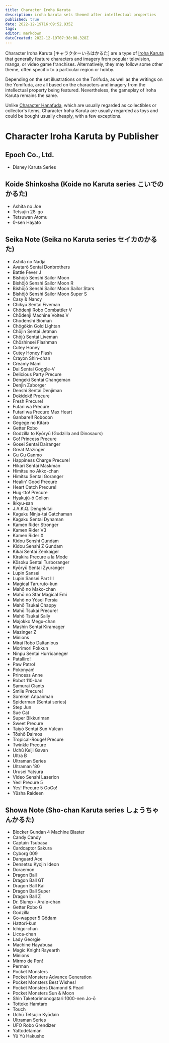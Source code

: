 ```yaml
---
title: Character Iroha Karuta
description: iroha karuta sets themed after intellectual properties
published: true
date: 2022-12-19T16:09:52.935Z
tags: 
editor: markdown
dateCreated: 2022-12-19T07:38:08.328Z
---
```


Character Iroha Karuta [キャラクターいろはかるた] are a type of [Iroha Karuta](/en/iroha) that generally feature characters and imagery from popular television, manga, or video game franchises. Alternatively, they may follow some other theme, often specific to a particular region or hobby.

Depending on the set illustrations on the Torifuda, as well as the writings on the Yomifuda, are all based on the characters and imagery from the intellectual property being featured. Nevertheless, the gameplay of Iroha Karuta remains the same.

Unlike [Character Hanafuda](/en/hanafuda/character), which are usually regarded as collectibles or collector's items, Character Iroha Karuta are usually regarded as toys and could be bought usually cheaply, with a few exceptions.

# Character Iroha Karuta by Publisher

## Epoch Co., Ltd.
- Disney Karuta Series

## Koide Shinkosha (Koide no Karuta series こいでのかるた)
- Ashita no Joe
- Tetsujin 28-go
- Tetsuwan Atomu
- 0-sen Hayato

## Seika Note (Seika no Karuta series セイカのかるた)
- Ashita no Nadja
- Avatarō Sentai Donbrothers
- Battle Fever J
- Bishōjō Senshi Sailor Moon
- Bishōjō Senshi Sailor Moon R
- Bishōjō Senshi Sailor Moon Sailor Stars
- Bishōjō Senshi Sailor Moon Super S
- Casy & Nancy
- Chikyū Sentai Fiveman
- Chōdenji Robo Combattler V
- Chōdenji Machine Voltes V
- Chōdenshi Bioman
- Chōgōkin Gold Lightan
- Chōjin Sentai Jetman
- Chōjū Sentai Liveman
- Chōshinsei Flashman
- Cutey Honey
- Cutey Honey Flash
- Crayon Shin-chan
- Creamy Mami
- Dai Sentai Goggle-V
- Delicious Party Precure
- Dengeki Sentai Changeman
- Denjin Zaborger
- Denshi Sentai Denjiman
- Dokidoki! Precure
- Fresh Precure!
- Futari wa Precure
- Futari wa Precure Max Heart
- Ganbare!! Robocon
- Gegege no Kitaro
- Getter Robo
- Godzilla to Kyōryū (Godzilla and Dinosaurs)
- Go! Princess Precure
- Gosei Sentai Dairanger
- Great Mazinger
- Gu Gu Ganmo
- Happiness Charge Precure!
- Hikari Sentai Maskman
- Himitsu no Akko-chan
- Himitsu Sentai Goranger
- Healin' Good Precure
- Heart Catch Precure!
- Hug-tto! Precure
- Hyakujū-ō Golion
- Ikkyu-san
- J.A.K.Q. Dengekitai
- Kagaku Ninja-tai Gatchaman
- Kagaku Sentai Dynaman
- Kamen Rider Stronger
- Kamen Rider V3
- Kamen Rider X
- Kidou Senshi Gundam
- Kidou Senshi Z Gundam
- Kikai Sentai Zenkaiger 
- Kirakira Precure a la Mode
- Kōsoku Sentai Turboranger
- Kyōryū Sentai Zyuranger
- Lupin Sansei
- Lupin Sansei Part III
- Magical Taruruto-kun
- Mahō no Mako-chan
- Mahō no Star Magical Emi
- Mahō no Yōsei Persia
- Mahō Tsukai Chappy
- Mahō Tsukai Precure!
- Mahō Tsukai Sally
- Majokko Megu-chan
- Mashin Sentai Kiramager
- Mazinger Z
- Minions
- Mirai Robo Daltanious
- Morimori Pokkun
- Ninpu Sentai Hurricaneger
- Patalliro!
- Paw Patrol
- Pokonyan!
- Princess Anne
- Robot 110-ban
- Samurai Giants
- Smile Precure!
- Soreike! Anpanman
- Spiderman (Sentai series)
- Step Jun
- Sue Cat
- Super Bikkuriman
- Sweet Precure
- Taiyō Sentai Sun Vulcan
- Tōshō Daimos
- Tropical-Rouge! Precure
- Twinkle Precure
- Uchū Keiji Gavan
- Ultra B
- Ultraman Series
- Ultraman '80
- Urusei Yatsura
- Video Senshi Laserion
- Yes! Precure 5
- Yes! Precure 5 GoGo!
- Yūsha Raideen

## Showa Note (Sho-chan Karuta series しょうちゃんかるた)
- Blocker Gundan 4 Machine Blaster
- Candy Candy
- Captain Tsubasa
- Cardcaptor Sakura
- Cyborg 009
- Danguard Ace
- Densetsu Kyojin Ideon
- Doraemon
- Dragon Ball
- Dragon Ball GT
- Dragon Ball Kai
- Dragon Ball Super
- Dragon Ball Z
- Dr. Slump - Arale-chan
- Getter Robo G
- Godzilla
- Go-wapper 5 Gōdam
- Hattori-kun
- Ichigo-chan
- Licca-chan
- Lady Georgie
- Machine Hayabusa
- Magic Knight Rayearth
- Minions
- Mirmo de Pon!
- Perman
- Pocket Monsters
- Pocket Monsters Advance Generation
- Pocket Monsters Best Wishes!
- Pocket Monsters Diamond & Pearl
- Pocket Monsters Sun & Moon
- Shin Taketorimonogatari 1000-nen Jo-ō
- Tottoko Hamtaro
- Touch
- Uchū Tetsujin Kyōdain
- Ultraman Series
- UFO Robo Grendizer
- Yattodetaman
- Yū Yū Hakusho
